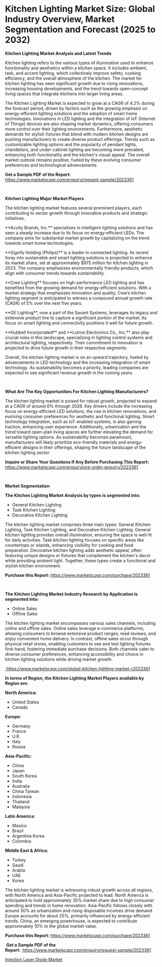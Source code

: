 <p><h1>Kitchen Lighting Market Size: Global Industry Overview, Market Segmentation and Forecast (2025 to 2032)</h1></p><p><strong>Kitchen Lighting Market Analysis and Latest Trends</strong></p>
<p><p>Kitchen lighting refers to the various types of illumination used to enhance functionality and aesthetics within a kitchen space. It includes ambient, task, and accent lighting, which collectively improve safety, cooking efficiency, and the overall atmosphere of the kitchen. The market for kitchen lighting has seen significant growth due to rising renovations, increasing housing developments, and the trend towards open-concept living spaces that integrate kitchens into larger living areas.</p><p>The Kitchen Lighting Market is expected to grow at a CAGR of 4.2% during the forecast period, driven by factors such as the growing emphasis on energy-efficient lighting solutions and the adoption of smart home technologies. Innovations in LED lighting and the integration of IoT (Internet of Things) devices are also shaping market dynamics, offering consumers more control over their lighting environments. Furthermore, aesthetic demands for stylish fixtures that blend with modern kitchen designs are pushing manufacturers to create diverse product offerings. Trends such as customizable lighting options and the popularity of pendant lights, chandeliers, and under-cabinet lighting are becoming more prevalent, enhancing both functionality and the kitchen's visual appeal. The overall market outlook remains positive, fueled by these evolving consumer preferences and technological advancements.</p></p>
<p><strong>Get a Sample PDF of the Report:&nbsp;</strong> <a href="https://www.marketscagr.com/enquiry/request-sample/2023361?utm_campaign=2452&utm_medium=2&utm_source=Github&utm_content=ia&utm_term=11022025&utm_id=kitchen-lighting">https://www.marketscagr.com/enquiry/request-sample/2023361</a></p>
<p>&nbsp;</p>
<p><strong>Kitchen Lighting Major Market Players</strong></p>
<p><p>The kitchen lighting market features several prominent players, each contributing to sector growth through innovative products and strategic initiatives. </p><p>**Acuity Brands, Inc.** specializes in intelligent lighting solutions and has seen a steady increase due to its focus on energy-efficient LEDs. The company aims for substantial market growth by capitalizing on the trend towards smart home technologies.</p><p>**Signify Holding (Philips)** is a leader in connected lighting. Its recent foray into sustainable and smart lighting solutions is projected to enhance its market share, set at approximately $975 million for kitchen lighting in 2023. The company emphasizes environmentally friendly products, which align with consumer trends towards sustainability.</p><p>**Cree Lighting** focuses on high-performance LED lighting and has benefited from the growing demand for energy-efficient solutions. With a market strategy that emphasizes innovation and quality, Cree’s kitchen lighting segment is anticipated to witness a compound annual growth rate (CAGR) of 5% over the next five years.</p><p>**GE Lighting**, now a part of the Savant Systems, leverages its legacy and extensive product line to capture a significant portion of the market. Its focus on smart lighting and connectivity positions it well for future growth.</p><p>**Hubbell Incorporated** and **Lutron Electronics Co., Inc.** also play crucial roles in this landscape, specializing in lighting control systems and architectural lighting, respectively. Their commitment to innovation is projected to drive future growth in their respective segments.</p><p>Overall, the kitchen lighting market is on an upward trajectory, fueled by advancements in LED technology and the increasing integration of smart technology. As sustainability becomes a priority, leading companies are expected to see significant revenue growth in the coming years.</p></p>
<p>&nbsp;</p>
<p><strong>What Are The Key Opportunities For Kitchen Lighting Manufacturers?</strong></p>
<p><p>The kitchen lighting market is poised for robust growth, projected to expand at a CAGR of around 6% through 2028. Key drivers include the increasing focus on energy-efficient LED solutions, the rise in kitchen renovations, and evolving consumer preferences for aesthetic and functional lighting. Smart technology integration, such as IoT-enabled systems, is also gaining traction, enhancing user experience. Additionally, urbanization and the trend toward open-plan living spaces are further elevating the demand for versatile lighting options. As sustainability becomes paramount, manufacturers will likely prioritize eco-friendly materials and energy-efficient designs in their offerings, shaping the future landscape of the kitchen lighting sector.</p></p>
<p><strong>Inquire or Share Your Questions If Any Before Purchasing This Report:</strong> <a href="https://www.marketscagr.com/enquiry/pre-order-enquiry/2023361?utm_campaign=2452&utm_medium=2&utm_source=Github&utm_content=ia&utm_term=11022025&utm_id=kitchen-lighting">https://www.marketscagr.com/enquiry/pre-order-enquiry/2023361</a></p>
<p>&nbsp;</p>
<p><strong>Market Segmentation</strong></p>
<p><strong>The Kitchen Lighting Market Analysis by types is segmented into:</strong></p>
<p><ul><li>General Kitchen Lighting</li><li>Task Kitchen Lighting</li><li>Decorative Kitchen Lighting</li></ul></p>
<p><p>The kitchen lighting market comprises three main types: General Kitchen Lighting, Task Kitchen Lighting, and Decorative Kitchen Lighting. General kitchen lighting provides overall illumination, ensuring the space is well-lit for daily activities. Task kitchen lighting focuses on specific areas like countertops or islands, enhancing visibility for cooking and food preparation. Decorative kitchen lighting adds aesthetic appeal, often featuring unique designs or fixtures that complement the kitchen's decor while providing ambient light. Together, these types create a functional and stylish kitchen environment.</p></p>
<p><strong>Purchase this Report:&nbsp;</strong><a href="https://www.marketscagr.com/purchase/2023361?utm_campaign=2452&utm_medium=2&utm_source=Github&utm_content=ia&utm_term=11022025&utm_id=kitchen-lighting">https://www.marketscagr.com/purchase/2023361</a></p>
<p>&nbsp;</p>
<p><strong>The Kitchen Lighting Market Industry Research by Application is segmented into:</strong></p>
<p><ul><li>Online Sales</li><li>Offline Sales</li></ul></p>
<p><p>The kitchen lighting market encompasses various sales channels, including online and offline sales. Online sales leverage e-commerce platforms, allowing consumers to browse extensive product ranges, read reviews, and enjoy convenient home delivery. In contrast, offline sales occur through physical retail stores, enabling customers to see and test lighting fixtures first-hand, fostering immediate purchase decisions. Both channels cater to diverse consumer preferences, enhancing accessibility and choice in kitchen lighting solutions while driving market growth.</p></p>
<p><a href="https://www.marketscagr.com/global-kitchen-lighting-market-r2023361?utm_campaign=2452&utm_medium=2&utm_source=Github&utm_content=ia&utm_term=11022025&utm_id=kitchen-lighting">&nbsp;https://www.marketscagr.com/global-kitchen-lighting-market-r2023361</a></p>
<p><strong>In terms of Region, the Kitchen Lighting Market Players available by Region are:</strong></p>
<p>
    <p> <strong> North America: </strong>
        <ul>
            <li>United States</li>
            <li>Canada</li>
        </ul>
        </p> 
    <p> <strong> Europe: </strong>
        <ul>
            <li>Germany</li>
            <li>France</li>
            <li>U.K.</li>
            <li>Italy</li>
            <li>Russia</li>
        </ul>
        </p> 
    <p> <strong> Asia-Pacific: </strong>
        <ul>
            <li>China</li>
            <li>Japan</li>
            <li>South Korea</li>
            <li>India</li>
            <li>Australia</li>
            <li>China Taiwan</li>
            <li>Indonesia</li>
            <li>Thailand</li>
            <li>Malaysia</li>
        </ul>
        </p> 
    <p> <strong> Latin America: </strong>
        <ul>
            <li>Mexico</li>
            <li>Brazil</li>
            <li>Argentina Korea</li>
            <li>Colombia</li>
        </ul>
        </p> 
    <p> <strong> Middle East & Africa: </strong>
        <ul>
            <li>Turkey</li>
            <li>Saudi</li>
            <li>Arabia</li>
            <li>UAE</li>
            <li>Korea</li>
        </ul>
    </p>
    </p>
<p><p>The kitchen lighting market is witnessing robust growth across all regions, with North America and Asia-Pacific projected to lead. North America is anticipated to hold approximately 35% market share due to high consumer spending and trends in home renovation. Asia-Pacific follows closely with around 30% as urbanization and rising disposable incomes drive demand. Europe accounts for about 25%, primarily influenced by energy-efficient trends. China, an emerging powerhouse, is expected to contribute approximately 10% to the global market value.</p></p>
<p><strong>Purchase this Report: </strong><a href="https://www.marketscagr.com/purchase/2023361?utm_campaign=2452&utm_medium=2&utm_source=Github&utm_content=ia&utm_term=11022025&utm_id=kitchen-lighting">https://www.marketscagr.com/purchase/2023361</a></p>
<p>&nbsp;<strong>Get a Sample PDF of the Report:&nbsp;&nbsp;</strong><a href="https://www.marketscagr.com/enquiry/request-sample/2023361?utm_campaign=2452&utm_medium=2&utm_source=Github&utm_content=ia&utm_term=11022025&utm_id=kitchen-lighting">https://www.marketscagr.com/enquiry/request-sample/2023361</a></p>
<p><strong></strong></p>
<p><p><a href="https://github.com/boisetwa16/Market-Research-Report-List-1/blob/main/injection-laser-diode-market.md?utm_campaign=2452&utm_medium=2&utm_source=Github&utm_content=ia&utm_term=11022025&utm_id=kitchen-lighting">Injection Laser Diode Market</a></p></p>